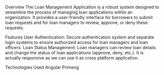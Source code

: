 Overview
The Loan Management Application is a robust system designed to streamline the process of managing loan applications within an organization. It provides a user-friendly interface for borrowers to submit loan requests and for loan managers to review, approve, or deny these requests.

Features
User Authentication: Secure authentication system and separate login systems to ensure authorized access for loan managers and loan officers.
Loan Status Management: Loan managers can review loan details and change the status of loan applications (approve, deny, etc.).
It is actually responsive as we can use it as cross platform application.

Technologies Used
Angular 
Primeng
 
 
